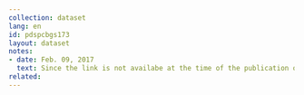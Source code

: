 ```yaml
---
collection: dataset
lang: en
id: pdspcbgs173
layout: dataset
notes: 
- date: Feb. 09, 2017
  text: Since the link is not availabe at the time of the publication of this dataset, the source is obtained from Iran Open Data archive. <br/><br/> Footnote of column "Payout - public budget - cost - wages and benefits" <br/> It is including wages and benefits, including salaries, all these types of continuous rewardables, right for family and children, the reward for the end of the year (Eidi), employment and pension contributions and the right for the insurance and the right to treat the state's insurance (employer) relating to government employees and contract employees subject to the confirmation of Iranian President Duputy Strategic Planning & Control. <br/> Credits contained in the table, in terms of the priorities are applicable by the deputy president of strategic planning and monitoring system.
related:
---
```

